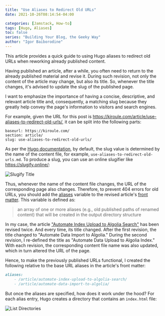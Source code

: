 ```yaml
---
title: "Use Aliases to Redirect Old URLs"
date: 2021-10-26T08:14:54-04:00

categories: [Jamstack, How-to]
tags: [Hugo, Aliases]
toc: false
series: "Building Your Blog, the Geeky Way"
author: "Igor Baiborodine"
---
```


This article provides a quick guide to using Hugo aliases to redirect old URLs when reworking already published content.

<!--more-->

Having published an article, after a while, you often need to return to the already published material and revise it. 
During such revision, not only the content of the article may change, but also its title. 
So, whenever the title changes, it's advised to update the slug of the published page.

I want to emphasize the importance of having a concise, descriptive, and relevant article title and, consequently, a matching slug because they greatly help convey the page's information to visitors and search engines.

For example, given the URL for this post is https://kiroule.com/article/use-aliases-to-redirect-old-urls/, it can be split into the following parts:
```plaintext
baseurl: https://kiroule.com/
section: article/
slug: use-aliases-to-redirect-old-urls/
```

As per the [Hugo documentation](https://gohugo.io/content-management/organization/#slug), by default, the slug value is determined by the name of the content file, for example, `use-aliases-to-redirect-old-urls.md`. 
To produce a slug, you can use an online slugifier like https://slugify.online/:

![Slugify Title](/img/content/article/use-aliases-to-redirect-old-urls/slugify-title.png)

Thus, whenever the name of the content file changes, the URL of the corresponding page also changes. 
Therefore, to prevent 404 errors for old URLs, you should add the [aliases](https://gohugo.io/content-management/urls/#aliases) variable to the revised article's [front matter](https://gohugo.io/content-management/front-matter/#predefined). 
This variable is defined as:
> an array of one or more aliases (e.g., old published paths of renamed content) that will be created in the output directory structure

In my case, the article ["Automate Index Upload to Algolia Search"](/article/automate-data-upload-to-algolia-index/) has been revised twice. 
And every time, its title changed. After the first revision, the title changed to "Automate Data Import to Algolia." 
During the second revision, I re-defined the title as "Automate Data Upload to Algolia Index." 
With each revision, the corresponding content file name was also updated, which in turn altered the URL of the page.

Hence, to make the previously published URLs functional, I created the following relative to the base URL aliases in the article's front matter:
```markdown
aliases:
    - /article/automate-index-upload-to-algolia-search/
    - /article/automate-data-import-to-algolia/
```

But once the aliases are specified, how does it work under the hood?
For each alias entry, Hugo creates a directory that contains an `index.html` file:

![List Directories](/img/content/article/use-aliases-to-redirect-old-urls/list-directories.png)




